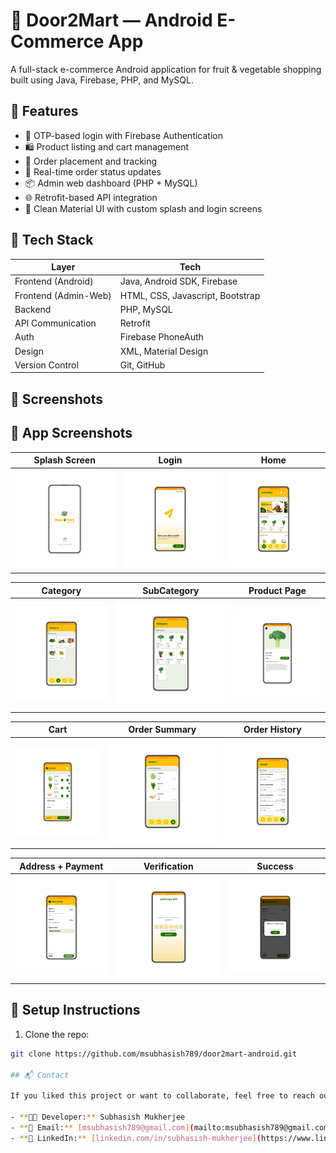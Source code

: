 # 🛒 Door2Mart — Android E-Commerce App

A full-stack e-commerce Android application for fruit & vegetable shopping built using Java, Firebase, PHP, and MySQL.

## 📱 Features

- 🔐 OTP-based login with Firebase Authentication
- 🛍 Product listing and cart management
- 🧾 Order placement and tracking
- 🚚 Real-time order status updates
- 📦 Admin web dashboard (PHP + MySQL)
- 🌐 Retrofit-based API integration
- 🎨 Clean Material UI with custom splash and login screens

## 🔧 Tech Stack

| Layer            | Tech |
|------------------|------|
| Frontend (Android) | Java, Android SDK, Firebase |
| Frontend (Admin-Web) | HTML, CSS, Javascript, Bootstrap |
| Backend           | PHP, MySQL |
| API Communication | Retrofit |
| Auth              | Firebase PhoneAuth |
| Design            | XML, Material Design |
| Version Control   | Git, GitHub |

## 📸 Screenshots

## 📱 App Screenshots

| Splash Screen | Login | Home |
|---------------|-------|------|
| ![Splash](screens/splash_screen.png) | ![Login](screens/Login.png) | ![Home](screens/Home.png) |

| Category | SubCategory | Product Page |
|----------|-------------|--------------|
| ![Category](screens/Category.png) | ![SubCategory](screens/subCategory.png) | ![Product Page](screens/Product%20Page.png) |

| Cart | Order Summary | Order History |
|------|----------------|----------------|
| ![Cart](screens/Cart.png) | ![Order Details](screens/orderDetails.png) | ![Order History](screens/orderHistory.png) |

| Address + Payment | Verification | Success |
|-------------------|-------------|---------|
| ![Payment](screens/orderAddressPayment.png) | ![Verification](screens/verification.png) | ![Success](screens/Succesfull%20Order.png) |



## 🚀 Setup Instructions

1. Clone the repo:
```bash
git clone https://github.com/msubhasish789/door2mart-android.git

## 📬 Contact

If you liked this project or want to collaborate, feel free to reach out:

- **👨‍💻 Developer:** Subhasish Mukherjee  
- **📧 Email:** [msubhasish789@gmail.com](mailto:msubhasish789@gmail.com)  
- **🔗 LinkedIn:** [linkedin.com/in/subhasish-mukherjee](https://www.linkedin.com/in/subhasish-mukherjee-5694741bb)

